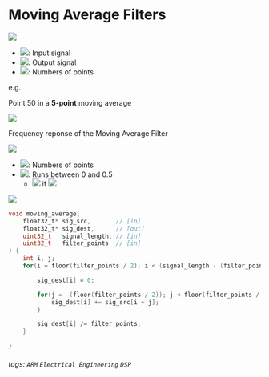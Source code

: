 # Moving Average Filters

<!-- 
<img src="https://latex.codecogs.com/gif.latex?" /> 

<img src="https://render.githubusercontent.com/render/math?math=e^{i \pi} = -1">
-->

<!-- 

<img src="https://render.githubusercontent.com/render/math?math=\LARGE XXX" />

-->


<img src="https://render.githubusercontent.com/render/math?math=\LARGE y[i] = \frac{1}{M} \sum^{M-1}_{j = 0} x[i %2B j]" /><br/>

* <img src="https://render.githubusercontent.com/render/math?math=\large x[i]" />: Input signal
* <img src="https://render.githubusercontent.com/render/math?math=\large y[i]" />: Output signal
* <img src="https://render.githubusercontent.com/render/math?math=\large M" />: Numbers of points

e.g.

Point 50 in a **5-point** moving average

<img src="https://render.githubusercontent.com/render/math?math=\large y[50] = \frac{x[50] %2B x[51] %2B x[52] %2B x[53] %2B x[54]}{5}" /><br/>



Frequency reponse of the Moving Average Filter

<img src="https://render.githubusercontent.com/render/math?math=\LARGE H[f] = \frac{sin(\pi fM)}{Msin(\pi f)}" /><br/>
 

* <img src="https://render.githubusercontent.com/render/math?math=\large M" />: Numbers of points
* <img src="https://render.githubusercontent.com/render/math?math=\large f" />: Runs between 0 and 0.5
    * <img src="https://render.githubusercontent.com/render/math?math=\large H[f] = 1" /> if <img src="https://render.githubusercontent.com/render/math?math=\large f=0" />


![](https://i.imgur.com/xPM2alR.png)



```c
void moving_average(
	float32_t* sig_src,       // [in]
	float32_t* sig_dest,      // [out]
	uint32_t   signal_length, // [in]
	uint32_t   filter_points  // [in]
) {
	int i, j;
	for(i = floor(filter_points / 2); i < (signal_length - (filter_points / 2)) - 1; i++) {

		sig_dest[i] = 0;

		for(j = -(floor(filter_points / 2)); j < floor(filter_points / 2); j++) {
			sig_dest[i] += sig_src[i + j];
		}

		sig_dest[i] /= filter_points; 
	}

}
```






















































###### tags: `ARM` `Electrical Engineering` `DSP`
